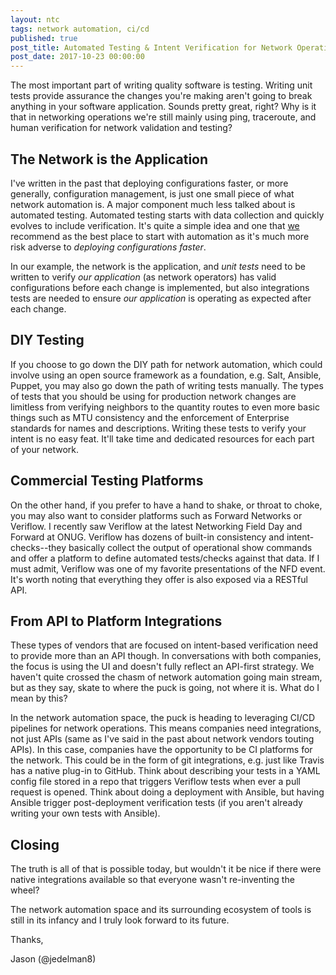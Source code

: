 ```yaml
---
layout: ntc
tags: network automation, ci/cd
published: true
post_title: Automated Testing & Intent Verification for Network Operations
post_date: 2017-10-23 00:00:00 
---
```



The most important part of writing quality software is testing.  Writing unit tests provide assurance the changes you're making aren't going to break anything in your software application.  Sounds pretty great, right?  Why is it that in networking operations we're still mainly using ping, traceroute, and human verification for network validation and testing?

<!--more-->

## The Network is the Application

I've written in the past that deploying configurations faster, or more generally, configuration management, is just one small piece of what network automation is.  A major component much less talked about is automated testing.  Automated testing starts with data collection and quickly evolves to include verification.  It's quite a simple idea and one that [we](http://networktocode.com) recommend as the best place to start with automation as it's much more risk adverse to _deploying configurations faster_.

In our example, the network is the application, and _unit tests_ need to be written to verify _our application_ (as network operators) has valid configurations before each change is implemented, but also integrations tests are needed to ensure _our application_ is operating as expected after each change.  

## DIY Testing

If you choose to go down the DIY path for network automation, which could involve using an open source framework as a foundation, e.g. Salt, Ansible, Puppet, you may also go down the path of writing tests manually.  The types of tests that you should be using for production network changes are limitless from verifying neighbors to the quantity routes to even more basic things such as MTU consistency and the enforcement of Enterprise standards for names and descriptions.  Writing these tests to verify your intent is no easy feat.  It'll take time and dedicated resources for each part of your network.  

## Commercial Testing Platforms

On the other hand, if you prefer to have a hand to shake, or throat to choke, you may also want to consider platforms such as Forward Networks or Veriflow.  I recently saw Veriflow at the latest Networking Field Day and Forward at ONUG.  Veriflow has dozens of built-in consistency and intent-checks--they basically collect the output of operational show commands and offer a platform to define automated tests/checks against that data.  If I must admit, Veriflow was one of my favorite presentations of the NFD event.  It's worth noting that everything they offer is also exposed via a RESTful API. 

## From API to Platform Integrations

These types of vendors that are focused on intent-based verification need to provide more than an API though.  In conversations with both companies, the focus is using the UI and doesn't fully reflect an API-first strategy.  We haven't quite crossed the chasm of network automation going main stream, but as they say, skate to where the puck is going, not where it is.  What do I mean by this?

In the network automation space, the puck is heading to leveraging CI/CD pipelines for network operations.  This means companies need integrations, not just APIs (same as I've said in the past about network vendors touting APIs).  In this case, companies have the opportunity to be CI platforms for the network.  This could be in the form of git integrations, e.g. just like Travis has a native plug-in to GitHub.  Think about describing your tests in a YAML config file stored in a repo that triggers Veriflow tests when ever a pull request is opened.  Think about doing a deployment with Ansible, but having Ansible trigger post-deployment verification tests (if you aren't already writing your own tests with Ansible).  

## Closing 

The truth is all of that is possible today, but wouldn't it be nice if there were native integrations available so that everyone wasn't re-inventing the wheel? 

The network automation space and its surrounding ecosystem of tools is still in its infancy and I truly look forward to its future.

Thanks,

Jason (@jedelman8)










